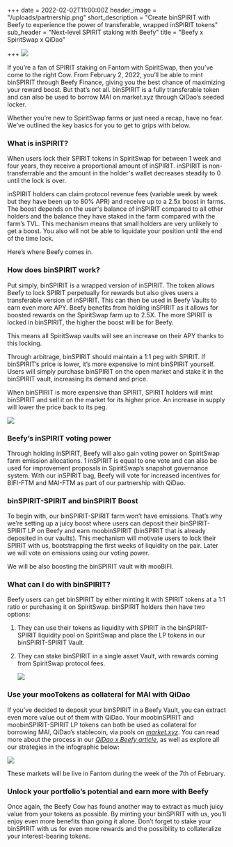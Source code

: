 +++
date = 2022-02-02T11:00:00Z
header_image = "/uploads/partnership.png"
short_description = "Create binSPIRIT with Beefy to experience the power of transferable, wrapped inSPIRIT tokens"
sub_header = "Next-level SPIRIT staking with Beefy"
title = "Beefy x SpiritSwap x QiDao"

+++
![](/uploads/partnership.png)

If you’re a fan of SPIRIT staking on Fantom with SpiritSwap, then you’ve come to the right Cow. From February 2, 2022, you’ll be able to mint binSPIRIT through Beefy Finance, giving you the best chance of maximizing your reward boost. But that’s not all. binSPIRIT is a fully transferable token and can also be used to borrow MAI on market.xyz through QiDao’s seeded locker.

Whether you’re new to SpiritSwap farms or just need a recap, have no fear. We’ve outlined the key basics for you to get to grips with below.

### What is inSPIRIT?

When users lock their SPIRIT tokens in SpiritSwap for between 1 week and four years, they receive a proportional amount of inSPIRIT. inSPIRIT is non-transferrable and the amount in the holder's wallet decreases steadily to 0 until the lock is over.

inSPIRIT holders can claim protocol revenue fees (variable week by week but they have been up to 80% APR) and receive up to a 2.5x boost in farms. The boost depends on the user's balance of inSPIRIT compared to all other holders and the balance they have staked in the farm compared with the farm’s TVL. This mechanism means that small holders are very unlikely to get a boost. You also will not be able to liquidate your position until the end of the time lock.

Here’s where Beefy comes in.

### How does binSPIRIT work?

Put simply, binSPIRIT is a wrapped version of inSPIRIT. The token allows Beefy to lock SPIRIT perpetually for rewards but also gives users a transferable version of inSPIRIT. This can then be used in Beefy Vaults to earn even more APY. Beefy benefits from holding inSPIRIT as it allows for boosted rewards on the SpiritSwap farm up to 2.5X. The more SPIRIT is locked in binSPIRIT, the higher the boost will be for Beefy.

This means all SpiritSwap vaults will see an increase on their APY thanks to this locking.

Through arbitrage, binSPIRIT should maintain a 1:1 peg with SPIRIT. If binSPIRIT’s price is lower, it’s more expensive to mint binSPIRIT yourself. Users will simply purchase binSPIRIT on the open market and stake it in the binSPIRIT vault, increasing its demand and price.

When binSPIRIT is more expensive than SPIRIT, SPIRIT holders will mint binSPIRIT and sell it on the market for its higher price. An increase in supply will lower the price back to its peg.

![](/uploads/mint_binspirit.png)

### Beefy’s inSPIRIT voting power

Through holding inSPIRIT, Beefy will also gain voting power on SpiritSwap farm emission allocations. 1 inSPIRIT is equal to one vote and can also be used for improvement proposals in SpiritSwap’s snapshot governance system. With our inSPIRIT bag, Beefy will vote for increased incentives for BIFI-FTM and MAI-FTM as part of our partnership with QiDao.

### binSPIRIT-SPIRIT and binSPIRIT Boost

To begin with, our binSPIRIT-SPIRIT farm won’t have emissions. That’s why we’re setting up a juicy boost where users can deposit their binSPIRIT-SPIRIT LP on Beefy and earn moobinSPIRIT (binSPIRIT that is already deposited in our vaults). This mechanism will motivate users to lock their SPIRIT with us, bootstrapping the first weeks of liquidity on the pair. Later we will vote on emissions using our voting power.

We will be also boosting the binSPIRIT vault with mooBIFI.

### What can I do with binSPIRIT?

Beefy users can get binSPIRIT by either minting it with SPIRIT tokens at a 1:1 ratio or purchasing it on SpiritSwap. binSPIRIT holders then have two options:

1. They can use their tokens as liquidity with SPIRIT in the binSPIRIT-SPIRIT liquidity pool on SpiritSwap and place the LP tokens in our binSPIRIT-SPIRIT Vault.
2. They can stake binSPIRIT in a single asset Vault, with rewards coming from SpiritSwap protocol fees.

   ![](/uploads/vaults.png)

### Use your mooTokens as collateral for MAI with QiDao

If you’ve decided to deposit your binSPIRIT in a Beefy Vault, you can extract even more value out of them with QiDao. Your moobinSPIRIT and moobinSPIRIT-SPIRIT LP tokens can both be used as collateral for borrowing MAI, QiDao’s stablecoin, via pools on [_market.xyz_](http://market.xyz). You can read more about the process in our [_QiDao x Beefy article_](https://blog.beefy.finance/articles/your-mootokens-are-really-valuable-now-even-more/), as well as explore all our strategies in the infographic below:

![](/uploads/ingographic.png)

These markets will be live in Fantom during the week of the 7th of February.

### Unlock your portfolio’s potential and earn more with Beefy

Once again, the Beefy Cow has found another way to extract as much juicy value from your tokens as possible. By minting your binSPIRIT with us, you’ll enjoy even more benefits than going it alone. Don’t forget to stake your binSPIRIT with us for even more rewards and the possibility to collateralize your interest-bearing tokens.